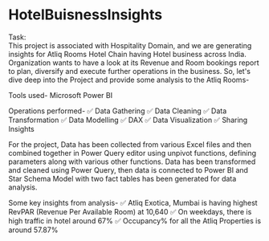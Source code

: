 # HotelBuisnessInsights

Task:  
This project is associated with Hospitality Domain, and we are generating insights for Atliq Rooms Hotel Chain having Hotel business across India. Organization wants to have a look at its Revenue and Room bookings report to plan, diversify and execute further operations in the business. So, let's dive deep into the Project and provide some analysis to the Atliq Rooms-

Tools used- Microsoft Power BI

Operations performed-
✅ Data Gathering
✅ Data Cleaning
✅ Data Transformation
✅ Data Modelling
✅ DAX
✅ Data Visualization
✅ Sharing Insights

For the project, Data has been collected from various Excel files and then combined together in Power Query editor using unpivot functions, defining parameters along with various other functions. Data has been transformed and cleaned using Power Query, then data is connected to Power BI and Star Schema Model with two fact tables has been generated for data analysis.

Some key insights from analysis-
✅ Atliq Exotica, Mumbai is having highest RevPAR (Revenue Per Available Room) at 10,640
✅ On weekdays, there is high traffic in hotel around 67%
✅ Occupancy% for all the Atliq Properties is around 57.87%





